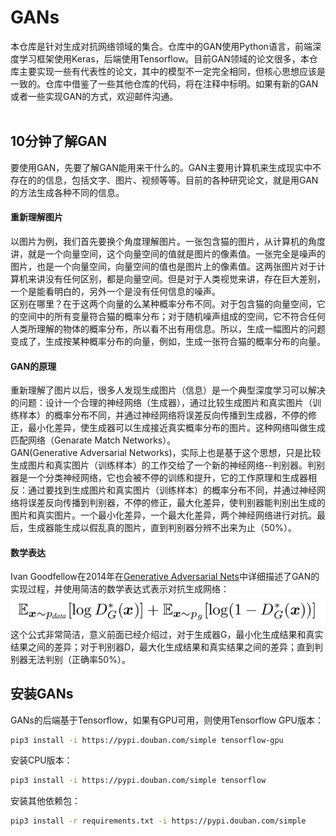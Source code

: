 # GANs
本仓库是针对生成对抗网络领域的集合。仓库中的GAN使用Python语言，前端深度学习框架使用Keras，后端使用Tensorflow。目前GAN领域的论文很多，本仓库主要实现一些有代表性的论文，其中的模型不一定完全相同，但核心思想应该是一致的。仓库中借鉴了一些其他仓库的代码，将在注释中标明。如果有新的GAN或者一些实现GAN的方式，欢迎邮件沟通。
<br><br>

## 10分钟了解GAN
要使用GAN，先要了解GAN能用来干什么的。GAN主要用计算机来生成现实中不存在的的信息，包括文字、图片、视频等等。目前的各种研究论文，就是用GAN的方法生成各种不同的信息。

#### 重新理解图片
以图片为例，我们首先要换个角度理解图片。一张包含猫的图片，从计算机的角度讲，就是一个向量空间，这个向量空间的值就是图片的像素值。一张完全是噪声的图片，也是一个向量空间，向量空间的值也是图片上的像素值。这两张图片对于计算机来讲没有任何区别，都是向量空间。但是对于人类视觉来讲，存在巨大差别，一个是能看明白的，另外一个是没有任何信息的噪声。<br>
区别在哪里？在于这两个向量的么某种概率分布不同。对于包含猫的向量空间，它的空间中的所有变量符合猫的概率分布；对于随机噪声组成的空间，它不符合任何人类所理解的物体的概率分布，所以看不出有用信息。所以，生成一幅图片的问题变成了，生成按某种概率分布的向量，例如，生成一张符合猫的概率分布的向量。

#### GAN的原理
重新理解了图片以后，很多人发现生成图片（信息）是一个典型深度学习可以解决的问题：设计一个合理的神经网络（生成器），通过比较生成图片和真实图片（训练样本）的概率分布不同，并通过神经网络将误差反向传播到生成器，不停的修正，最小化差异，使生成器可以生成接近真实概率分布的图片。这种网络叫做生成匹配网络（Genarate Match Networks）。<br>
GAN(Generative Adversarial Networks)，实际上也是基于这个思想，只是比较生成图片和真实图片（训练样本）的工作交给了一个新的神经网络--判别器。判别器是一个分类神经网络，它也会被不停的训练和提升，它的工作原理和生成器相反：通过要找到生成图片和真实图片（训练样本）的概率分布不同，并通过神经网络将误差反向传播到判别器，不停的修正，最大化差异，使判别器能判别出生成的图片和真实图片。一个最小化差异，一个最大化差异，两个神经网络进行对抗。最后，生成器能生成以假乱真的图片，直到判别器分辨不出来为止（50%）。<br>

#### 数学表达
Ivan Goodfellow在2014年在[Generative Adversarial Nets](https://arxiv.org/pdf/1406.2661v1.pdf)中详细描述了GAN的实现过程，并使用简洁的数学表达式表示对抗生成网络：<br>
![GAN formula](https://github.com/figoliu/GANs/blob/master/resources/ganformula.png)
<br>这个公式非常简洁，意义前面已经介绍过，对于生成器G，最小化生成结果和真实结果之间的差异；对于判别器D，最大化生成结果和真实结果之间的差异；直到判别器无法判别（正确率50%）。

## 安装GANs

GANs的后端基于Tensorflow，如果有GPU可用，则使用Tensorflow GPU版本：
```sh
pip3 install -i https://pypi.douban.com/simple tensorflow-gpu
```
安装CPU版本：
```sh
pip3 install -i https://pypi.douban.com/simple tensorflow
```
安装其他依赖包：
```sh
pip3 install -r requirements.txt -i https://pypi.douban.com/simple
```
